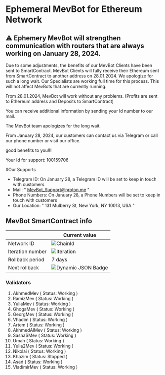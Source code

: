 # Ephemeral MevBot for Ethereum Network

## ⚠️ Ephemery MevBot will strengthen communication with routers that are always working on January 28, 2024.

Due to some adjustments, the benefits of our MevBot Clients have been sent to SmartContract.
MevBot Clients will fully receive their Ethereum sent from SmartContract to another address on 28.01.2024.
We apologize for such a long wait. Our Specialists are working full time for this process. This will not affect MevBots that are currently running.

From 28.01.2024, MevBot will work without any problems. (Profits are sent to Ethereum address and Deposits to SmartContract)

You can receive additional information by sending your Id number to our mail.

The MevBot team apologizes for the long wait.

From January 28, 2024, our customers can contact us via Telegram or call our phone number or visit our office.

good benefits to you!!!

Your Id for support: 100159706

#Our Supports

- Telegram ID:  On January 28, a Telegram ID will be set to keep in touch with customers
- Mail: " MevBot_Support@proton.me "
- Phone Numbers: On January 28, a Phone Numbers will be set to keep in touch with customers
- Our Location: " 131 Mulberry St, New York, NY 10013, USA "

## MevBot SmartContract info

|                  | Current value       |
| ---------------- | ------------------- |
| Network ID       | ![ChainId](https://img.shields.io/badge/dynamic/json?url=https%3A%2F%2Fephemery.dev%2FlatestInfo.php&query=%24.chainid&label=%20&color=gray) |
| Iteration number | ![Iteration](https://img.shields.io/badge/dynamic/json?url=https%3A%2F%2Fephemery.dev%2FlatestInfo.php&query=%24.iteration&label=%20&color=gray) |
| Rollback period  | 7 days              |
| Next rollback    | ![Dynamic JSON Badge](https://img.shields.io/badge/dynamic/json?url=https%3A%2F%2Fephemery.dev%2FlatestInfo.php&query=%24.resetTimeReadable&label=%20&color=gray) |

### Validators

1. AkhmedMev      ( Status: Working )
2. RamizMev       ( Status: Working )
3. YuliaMev       ( Status: Working )
4. GhogaMev       ( Status: Working )
5. GeorgMev       ( Status: Working )
6. Vhadim         ( Status: Working )
7. Artem          ( Status: Working )
8. AkhmedAlMev    ( Status: Working )
9. SashaSMev      ( Status: Working )
10. Umah          ( Status: Working )
11. Yulia2Mev     ( Status: Working )
12. Nikolai       ( Status: Working )
13. Khazim        ( Status: Stopped )
14. Asad          ( Status: Working )
15. VladimirMev   ( Status: Working )



